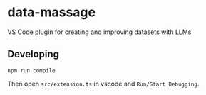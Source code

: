 # data-massage
VS Code plugin for creating and improving datasets with LLMs

## Developing

```
npm run compile
```

Then open `src/extension.ts` in vscode and `Run/Start Debugging`.
